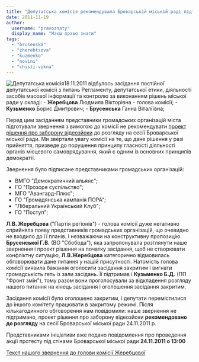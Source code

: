 ```yaml
---
title: "Депутатська комісія рекомендувала Броварській міській раді підтримати проект рішення про заборону відеозйомки"
date: 2011-11-19
author: 
  username: "pravoznaty"
  display_name: "Маєш право знати"
tags: 
  - "brusenska"
  - "zherebtsova"
  - "kuzmenko"
  - "novini"
  - "chisti-vikna"
---
```


![](https://mpz.brovary.org/wp-content/uploads/2011/11/Депутатська-комісія.jpg "Депутатська комісія")18.11.2011 відбулось засідання постійної депутатської комісії з питань Регламенту, депутатської етики, діяльності засобів масової інформації та контролю за виконанням рішень міської ради у складі: - **Жеребцова** Людмила Вікторівна - голова комісії; - **Кузьменко** Борис Дмитрович; - **Брусенська** Ганна Віталіївна;

Перед цим засіданням представники громадських організацій міста підготували звернення з вимогою до комісії не рекомендувати <!--more-->[проект рішення про заборону відеозйоки](http://mpz.brovary.org/novini/brovarskamiskaradauzakonuezaboronuvideozjomki-proektrisenna "Заборона відеозйомки") до розгляду на сесії Броварської міської ради. Ми звертали увагу комісії на те, що дане рішення у разі прийняття, призведе до порушення принципу гласності діяльності органів місцевого самоврядування, який є одним із основних принципів демократії.

Звернення було підписане представниками громадських організацій:

- ВМГО "Демократичний альянс";
- ГО "Прозоре суспільство";
- МГО "Авангард-Плюс";
- ГО "Громадянська кампанія ПОРА";
- "Ліберальний Український Клуб";
- ГО "Поступ";

**Л.В. Жеребцова** ("Партія регіонів") - голова комісії дуже негативно сприйняла появу представників громадських організацій, що очевидно не входило до її планів. І незважаючи на конструктивну пропозицію **Брусенської Г.В.** (ВО "Сбобода"), яка запропонувала розглянути наше звернення і проект рішення на початку засідання, щоб не створювати конфліктну ситуацію, **Л.В.Жеребцова** категорично відмовилась обговорювати дане питання у нашій присутності. Натомість голова комісії виявила бажання оголосити засідання закритим і вигнати громадськість геть із зали засідань. Її підтримав і **Кузьменко Б.Д.** (ПП "Фронт змін"), тому разом вони проголосували за відкладення розгляду нашого питання на кінець засідання і оголошення засідання закритим.

Засідання комісії було оголошено закритим, і депутати перемістилися до іншого комітету працювати в закритому режимі. Після кількагодинного обговорення нам повідомили: наше звернення не підтримано, проект рішення про заборону відеозйоки **рекомендовано до розгляду** на сесії Броварської міської ради 24.11.2011 р.

Представниками ініціативи вже подано повідомлення про проведення акції протесту під стінами Броварської міської ради **24.11.2011 о 13:00**

[Текст нашого звернення до голови комісії Жеребцової](https://www.slideshare.net/sergIlliukhin/18112011 "Звернення до Жеребцової")
